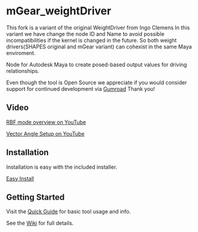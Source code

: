 # mGear_weightDriver
This fork is a variant of the original WeightDriver from Ingo Clemens
In this variant we have change the node ID and Name to avoid possible incompatibilities if the kernel is changed in the future. So both weight drivers(SHAPES original and mGear variant) can cohexist in the same Maya enviroment.

Node for Autodesk Maya to create posed-based output values for driving relationships.

Even though the tool is Open Source we appreciate if you would consider support for continued development via [Gumroad](https://braverabbit.gumroad.com/l/weightDriverMaya)
Thank you!

## Video
[RBF mode overview on YouTube](https://youtu.be/Z3NTbN-nPWw)

[Vector Angle Setup on YouTube](https://youtu.be/TDJzXgtiWvM)

## Installation
Installation is easy with the included installer.

[Easy Install](https://github.com/IngoClemens/weightDriver/wiki/Installation)

## Getting Started
Visit the [Quick Guide](https://github.com/IngoClemens/weightDriver/wiki/Quick-Guide) for basic tool usage and info.

See the [Wiki](https://github.com/IngoClemens/weightDriver/wiki) for full details.
